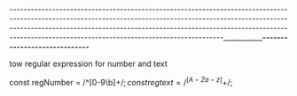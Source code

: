 ------------------------------------------------------------------------------------------------------------------------------------------------------------------------------------------------------------------------------------------------------------------------------------------------------_________________________________________-----------------------------______________________________



tow regular expression for number and text

const regNumber = /^[0-9\b]+$/;
const regtext = /^[A-Za-z]+$/;
